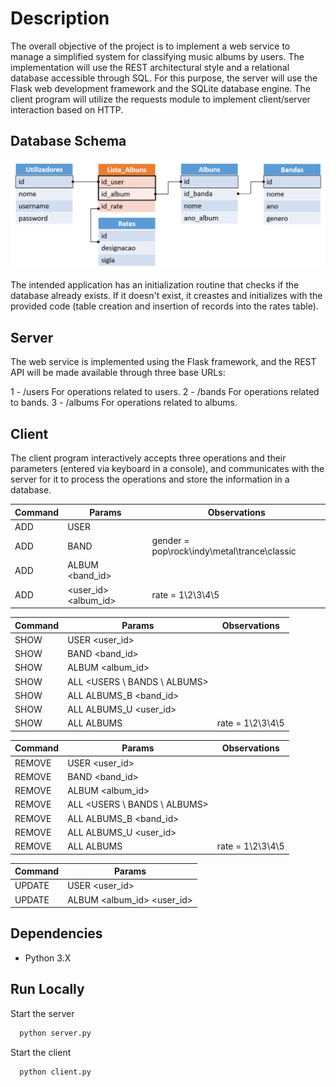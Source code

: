 # Description

The overall objective of the project is to implement a web service to manage a simplified system for classifying music albums by users. The implementation will use the REST architectural style and a relational database accessible through SQL. For this purpose, the server will use the Flask web development framework and the SQLite database engine. The client program will utilize the requests module to implement client/server interaction based on HTTP.

## Database Schema

![Database schema](https://github.com/AndreR10/Python-Projects/blob/main/Web%20Apps/Flask/distributed_application/v1/database_schema.png)

The intended application has an initialization routine that checks if the database already exists. If it doesn't exist, it creastes and initializes with the provided code (table creation and insertion of records into the rates table).

## Server

The web service is implemented using the Flask framework, and the REST API will be made available through three base URLs:

1 - /users
For operations related to users.
2 - /bands
For operations related to bands.
3 - /albums
For operations related to albums.

## Client

The client program interactively accepts three operations and their parameters (entered via keyboard in a console), and communicates with the server for it to process the operations and store the information in a database.

| Command | Params                              | Observations                                |
| ------- | ----------------------------------- | ------------------------------------------- |
| ADD     | USER <username> <password> <name>   |                                             |
| ADD     | BAND <gender> <name> <year>         | gender = pop\rock\indy\metal\trance\classic |
| ADD     | ALBUM <band_id> <name> <album year> |                                             |
| ADD     | <user_id> <album_id> <rate>         | rate = 1\2\3\4\5                            |

| Command | Params                       | Observations     |
| ------- | ---------------------------- | ---------------- |
| SHOW    | USER <user_id>               |                  |
| SHOW    | BAND <band_id>               |                  |
| SHOW    | ALBUM <album_id>             |                  |
| SHOW    | ALL <USERS \ BANDS \ ALBUMS> |                  |
| SHOW    | ALL ALBUMS_B <band_id>       |                  |
| SHOW    | ALL ALBUMS_U <user_id>       |                  |
| SHOW    | ALL ALBUMS <rate>            | rate = 1\2\3\4\5 |

| Command | Params                       | Observations     |
| ------- | ---------------------------- | ---------------- |
| REMOVE  | USER <user_id>               |                  |
| REMOVE  | BAND <band_id>               |                  |
| REMOVE  | ALBUM <album_id>             |                  |
| REMOVE  | ALL <USERS \ BANDS \ ALBUMS> |                  |
| REMOVE  | ALL ALBUMS_B <band_id>       |                  |
| REMOVE  | ALL ALBUMS_U <user_id>       |                  |
| REMOVE  | ALL ALBUMS <rate>            | rate = 1\2\3\4\5 |

| Command | Params                            |
| ------- | --------------------------------- |
| UPDATE  | USER <user_id> <password>         |
| UPDATE  | ALBUM <album_id> <rate> <user_id> |

## Dependencies

- Python 3.X

## Run Locally

Start the server

```bash
  python server.py
```

Start the client

```bash
  python client.py
```
